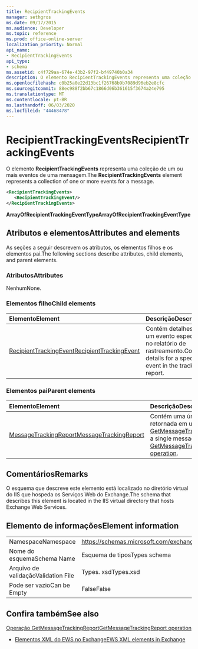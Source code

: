 ```yaml
---
title: RecipientTrackingEvents
manager: sethgros
ms.date: 09/17/2015
ms.audience: Developer
ms.topic: reference
ms.prod: office-online-server
localization_priority: Normal
api_name:
- RecipientTrackingEvents
api_type:
- schema
ms.assetid: c4f729aa-674e-43b2-97f2-bf49740b0a34
description: O elemento RecipientTrackingEvents representa uma coleção de um ou mais eventos de uma mensagem.
ms.openlocfilehash: c0b25a0e22d13bc1f26768b9b7089d96eb2e8cfc
ms.sourcegitcommit: 88ec988f2bb67c1866d06b361615f3674a24e795
ms.translationtype: MT
ms.contentlocale: pt-BR
ms.lasthandoff: 06/03/2020
ms.locfileid: "44468478"
---
```

# <a name="recipienttrackingevents"></a><span data-ttu-id="3e45a-103">RecipientTrackingEvents</span><span class="sxs-lookup"><span data-stu-id="3e45a-103">RecipientTrackingEvents</span></span>

<span data-ttu-id="3e45a-104">O elemento **RecipientTrackingEvents** representa uma coleção de um ou mais eventos de uma mensagem.</span><span class="sxs-lookup"><span data-stu-id="3e45a-104">The **RecipientTrackingEvents** element represents a collection of one or more events for a message.</span></span> 
  
```XML
<RecipientTrackingEvents>
   <RecipientTrackingEvent/>
</RecipientTrackingEvents>
```

 <span data-ttu-id="3e45a-105">**ArrayOfRecipientTrackingEventType**</span><span class="sxs-lookup"><span data-stu-id="3e45a-105">**ArrayOfRecipientTrackingEventType**</span></span>
## <a name="attributes-and-elements"></a><span data-ttu-id="3e45a-106">Atributos e elementos</span><span class="sxs-lookup"><span data-stu-id="3e45a-106">Attributes and elements</span></span>

<span data-ttu-id="3e45a-107">As seções a seguir descrevem os atributos, os elementos filhos e os elementos pai.</span><span class="sxs-lookup"><span data-stu-id="3e45a-107">The following sections describe attributes, child elements, and parent elements.</span></span>
  
### <a name="attributes"></a><span data-ttu-id="3e45a-108">Atributos</span><span class="sxs-lookup"><span data-stu-id="3e45a-108">Attributes</span></span>

<span data-ttu-id="3e45a-109">Nenhum</span><span class="sxs-lookup"><span data-stu-id="3e45a-109">None.</span></span>
  
### <a name="child-elements"></a><span data-ttu-id="3e45a-110">Elementos filho</span><span class="sxs-lookup"><span data-stu-id="3e45a-110">Child elements</span></span>

|<span data-ttu-id="3e45a-111">**Elemento**</span><span class="sxs-lookup"><span data-stu-id="3e45a-111">**Element**</span></span>|<span data-ttu-id="3e45a-112">**Descrição**</span><span class="sxs-lookup"><span data-stu-id="3e45a-112">**Description**</span></span>|
|:-----|:-----|
|[<span data-ttu-id="3e45a-113">RecipientTrackingEvent</span><span class="sxs-lookup"><span data-stu-id="3e45a-113">RecipientTrackingEvent</span></span>](recipienttrackingevent.md) <br/> |<span data-ttu-id="3e45a-114">Contém detalhes de um evento específico no relatório de rastreamento.</span><span class="sxs-lookup"><span data-stu-id="3e45a-114">Contains details for a specific event in the tracking report.</span></span>  <br/> |
   
### <a name="parent-elements"></a><span data-ttu-id="3e45a-115">Elementos pai</span><span class="sxs-lookup"><span data-stu-id="3e45a-115">Parent elements</span></span>

|<span data-ttu-id="3e45a-116">**Elemento**</span><span class="sxs-lookup"><span data-stu-id="3e45a-116">**Element**</span></span>|<span data-ttu-id="3e45a-117">**Descrição**</span><span class="sxs-lookup"><span data-stu-id="3e45a-117">**Description**</span></span>|
|:-----|:-----|
|[<span data-ttu-id="3e45a-118">MessageTrackingReport</span><span class="sxs-lookup"><span data-stu-id="3e45a-118">MessageTrackingReport</span></span>](messagetrackingreport.md) <br/> |<span data-ttu-id="3e45a-119">Contém uma única mensagem que é retornada em uma [operação GetMessageTrackingReport](getmessagetrackingreport-operation.md).</span><span class="sxs-lookup"><span data-stu-id="3e45a-119">Contains a single message that is returned in a [GetMessageTrackingReport operation](getmessagetrackingreport-operation.md).</span></span>  <br/> |
   
## <a name="remarks"></a><span data-ttu-id="3e45a-120">Comentários</span><span class="sxs-lookup"><span data-stu-id="3e45a-120">Remarks</span></span>

<span data-ttu-id="3e45a-121">O esquema que descreve este elemento está localizado no diretório virtual do IIS que hospeda os Serviços Web do Exchange.</span><span class="sxs-lookup"><span data-stu-id="3e45a-121">The schema that describes this element is located in the IIS virtual directory that hosts Exchange Web Services.</span></span>
  
## <a name="element-information"></a><span data-ttu-id="3e45a-122">Elemento de informações</span><span class="sxs-lookup"><span data-stu-id="3e45a-122">Element information</span></span>

|||
|:-----|:-----|
|<span data-ttu-id="3e45a-123">Namespace</span><span class="sxs-lookup"><span data-stu-id="3e45a-123">Namespace</span></span>  <br/> |https://schemas.microsoft.com/exchange/services/2006/types  <br/> |
|<span data-ttu-id="3e45a-124">Nome do esquema</span><span class="sxs-lookup"><span data-stu-id="3e45a-124">Schema Name</span></span>  <br/> |<span data-ttu-id="3e45a-125">Esquema de tipos</span><span class="sxs-lookup"><span data-stu-id="3e45a-125">Types schema</span></span>  <br/> |
|<span data-ttu-id="3e45a-126">Arquivo de validação</span><span class="sxs-lookup"><span data-stu-id="3e45a-126">Validation File</span></span>  <br/> |<span data-ttu-id="3e45a-127">Types. xsd</span><span class="sxs-lookup"><span data-stu-id="3e45a-127">Types.xsd</span></span>  <br/> |
|<span data-ttu-id="3e45a-128">Pode ser vazio</span><span class="sxs-lookup"><span data-stu-id="3e45a-128">Can be Empty</span></span>  <br/> |<span data-ttu-id="3e45a-129">False</span><span class="sxs-lookup"><span data-stu-id="3e45a-129">False</span></span>  <br/> |
   
## <a name="see-also"></a><span data-ttu-id="3e45a-130">Confira também</span><span class="sxs-lookup"><span data-stu-id="3e45a-130">See also</span></span>



[<span data-ttu-id="3e45a-131">Operação GetMessageTrackingReport</span><span class="sxs-lookup"><span data-stu-id="3e45a-131">GetMessageTrackingReport operation</span></span>](getmessagetrackingreport-operation.md)


- [<span data-ttu-id="3e45a-132">Elementos XML do EWS no Exchange</span><span class="sxs-lookup"><span data-stu-id="3e45a-132">EWS XML elements in Exchange</span></span>](ews-xml-elements-in-exchange.md)

